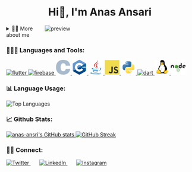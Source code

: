 <h1 align="center">Hi👋, I'm Anas Ansari</h1>
<img align="right" src="https://media.giphy.com/media/JrpfevOVogixZYWp9O/source.gif" width="400px" alt="preview"/>

<div>
<details>
  <summary> 👩🏻 More about me</summary>

- 🧑‍🎓 Computer Engineering Student at VIIT.

- 💬 I'm into **Flutter, Cloud Computing, and Quantum Computing**

- 🌱 I’m currently learning **Qiskit, TensorFlow**

</details>

<p align="left"> 
<h3 align="left"> 👩🏻‍💻 Languages and Tools:</h3>
<a href="https://flutter.dev" target="_blank" rel="noreferrer"> 
  <img src="https://www.vectorlogo.zone/logos/flutterio/flutterio-icon.svg" alt="flutter" width="40" height="40"/> 
</a> 
<a href="https://firebase.google.com/" target="_blank" rel="noreferrer"> 
  <img src="https://www.vectorlogo.zone/logos/firebase/firebase-icon.svg" alt="firebase" width="40" height="40"/> 
</a>
<a href="https://www.cprogramming.com/" target="_blank" rel="noreferrer"> 
  <img src="https://raw.githubusercontent.com/devicons/devicon/master/icons/c/c-original.svg" alt="c" width="40" height="40"/> 
</a> 
<a href="https://www.w3schools.com/cpp/" target="_blank" rel="noreferrer"> 
  <img src="https://raw.githubusercontent.com/devicons/devicon/master/icons/cplusplus/cplusplus-original.svg" alt="cplusplus" width="40" height="40"/> 
</a> 
<a href="https://www.java.com" target="_blank" rel="noreferrer"> 
  <img src="https://raw.githubusercontent.com/devicons/devicon/master/icons/java/java-original.svg" alt="java" width="40" height="40"/> 
</a> 
<a href="https://developer.mozilla.org/en-US/docs/Web/JavaScript" target="_blank" rel="noreferrer"> 
  <img src="https://raw.githubusercontent.com/devicons/devicon/master/icons/javascript/javascript-original.svg" alt="javascript" width="40" height="40"/> 
</a>
<a href="https://www.python.org" target="_blank" rel="noreferrer"> 
  <img src="https://raw.githubusercontent.com/devicons/devicon/master/icons/python/python-original.svg" alt="python" width="40" height="40"/> 
</a> 
<a href="https://dart.dev" target="_blank" rel="noreferrer"> 
  <img src="https://www.vectorlogo.zone/logos/dartlang/dartlang-icon.svg" alt="dart" width="40" height="40"/>   
</a> 
<a href="https://www.linux.org/" target="_blank" rel="noreferrer"> 
  <img src="https://raw.githubusercontent.com/devicons/devicon/master/icons/linux/linux-original.svg" alt="linux" width="40" height="40"/> 
</a> 
<a href="https://nodejs.org" target="_blank" rel="noreferrer"> 
  <img src="https://raw.githubusercontent.com/devicons/devicon/master/icons/nodejs/nodejs-original-wordmark.svg" alt="nodejs" width="40" height="40"/> 
</a>

<h3 align="left"> 📊 Language Usage:</h3>
<p align="left">
  <img src="https://github-readme-stats.vercel.app/api/top-langs/?username=anas-ansri&langs_count=8&layout=compact&theme=react&hide_border=true&bg_color=0f172a" alt="Top Languages" />
</p>

<h3 align="left"> 📈 Github Stats:</h3>
<a href="http://www.github.com/anas-ansri">
  <img src="https://github-readme-stats-sigma-five.vercel.app/api?username=anas-ansri&show_icons=true&count_private=true&title_color=0891b2&text_color=ffffff&icon_color=0891b2&bg_color=0f172a&hide_border=true" alt="anas-ansri's GitHub stats" />
</a>
<a href="http://www.github.com/anas-ansri">
  <img src="https://github-readme-streak-stats.herokuapp.com/?user=anas-ansri&stroke=ffffff&background=0f172a&ring=0891b2&fire=0891b2&currStreakNum=ffffff&currStreakLabel=0891b2&sideNums=ffffff&sideLabels=ffffff&dates=ffffff&hide_border=true" alt="GitHub Streak" />
</a>

<h3 align="left"> 🤳🏼 Connect: </h3>
<a href="https://twitter.com/anas_ansr1">
  <img width="32px" alt="Twitter" title="Twitter" src="https://user-images.githubusercontent.com/60001051/207409625-9c513cf8-b3a9-4922-a946-d36dc2cb6cf4.png"/>
</a>
&#8287;&#8287;&#8287;&#8287;&#8287;
<a href="https://www.linkedin.com/in/ansari-anas/">
  <img width="32px" alt="LinkedIn" title="LinkedIn" src="https://user-images.githubusercontent.com/60001051/207404993-3deaf0fa-1be9-4cdf-bbd2-83bce408a884.png"/>
</a>
&#8287;&#8287;&#8287;&#8287;&#8287;
<a href="https://www.instagram.com/anas_ansr1/">
  <img width="32px" alt="Instagram" title="Instagram" src="https://assets.stickpng.com/thumbs/580b57fcd9996e24bc43c521.png"/>
</a>

</p>

